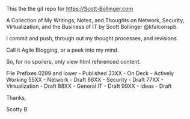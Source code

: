 This the the git repo for https://Scott-Bollinger.com

A Collection of My Writings, Notes, and Thoughts on Network, Security, Virtualization, and the Business of IT by Scott Bollinger @kfalconspb.

I commit and push, through out my thought processes, and revisions. 

Call it Agile Blogging, or a peek into my mind.

So, for no spoilers, only view html referenced content.

File Prefixes
0299 and lower - Published
33XX - On Deck - Actively Working
55XX - Network - Draft
66XX - Security - Draft
77XX - Virtualization - Draft
88XX - General IT - Draft
99XX - Ideas - Draft

Thanks,

Scotty B

